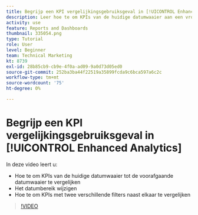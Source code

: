 ```yaml
---
title: Begrijp een KPI vergelijkingsgebruiksgeval in [!UICONTROL Enhanced Analytics]
description: Leer hoe te om KPIs van de huidige datumwaaier aan een vroegere datumwaaier te vergelijken, en hoe te om KPIs met twee verschillende filters te vergelijken.
activity: use
feature: Reports and Dashboards
thumbnail: 335054.png
type: Tutorial
role: User
level: Beginner
team: Technical Marketing
kt: 8739
exl-id: 28b85cb9-cb9e-4f0a-ad09-9a0d73d05ed0
source-git-commit: 252ba3ba44f22519a35899fcda9c6bca597a6c2c
workflow-type: tm+mt
source-wordcount: '75'
ht-degree: 0%

---
```


# Begrijp een KPI vergelijkingsgebruiksgeval in [!UICONTROL Enhanced Analytics]

In deze video leert u:

* Hoe te om KPIs van de huidige datumwaaier tot de voorafgaande datumwaaier te vergelijken
* Het datumbereik wijzigen
* Hoe te om KPIs met twee verschillende filters naast elkaar te vergelijken

>[!VIDEO](https://video.tv.adobe.com/v/335054/?quality=12)
